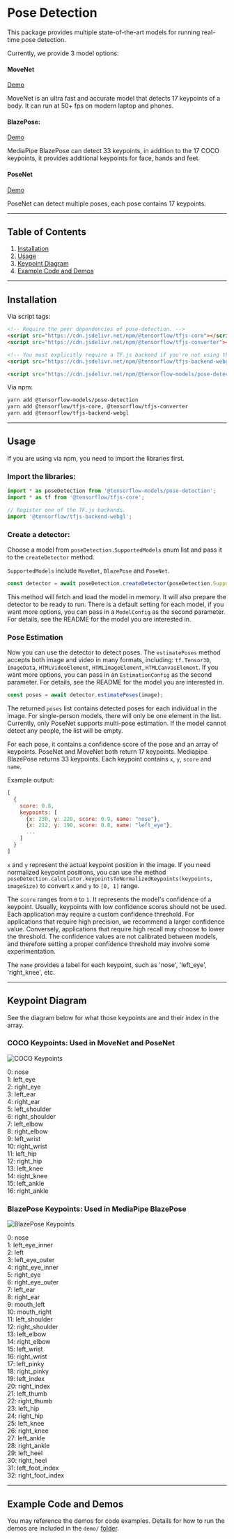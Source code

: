 # Pose Detection

This package provides multiple state-of-the-art models for running real-time pose detection.

Currently, we provide 3 model options:

#### MoveNet
[Demo](https://storage.googleapis.com/tfjs-models/demos/pose-detection/index.html?model=movenet)

MoveNet is an ultra fast and accurate model that detects 17 keypoints of a body.
It can run at 50+ fps on modern laptop and phones.

#### BlazePose:
[Demo](https://storage.googleapis.com/tfjs-models/demos/pose-detection/index.html?model=blazepose)

MediaPipe BlazePose can detect 33 keypoints, in addition to the 17 COCO keypoints,
it provides additional keypoints for face, hands and feet.

#### PoseNet
[Demo](https://storage.googleapis.com/tfjs-models/demos/pose-detection/index.html?model=posenet)

PoseNet can detect multiple poses, each pose contains 17 keypoints.

-------------------------------------------------------------------------------
## Table of Contents
1. [Installation](#installation)
2. [Usage](#usage)
3. [Keypoint Diagram](#keypoint-diagram)
4. [Example Code and Demos](#example-code-and-demos)

-------------------------------------------------------------------------------

## Installation

Via script tags:

```html
<!-- Require the peer dependencies of pose-detection. -->
<script src="https://cdn.jsdelivr.net/npm/@tensorflow/tfjs-core"></script>
<script src="https://cdn.jsdelivr.net/npm/@tensorflow/tfjs-converter"></script>

<!-- You must explicitly require a TF.js backend if you're not using the TF.js union bundle. -->
<script src="https://cdn.jsdelivr.net/npm/@tensorflow/tfjs-backend-webgl"></script>

<script src="https://cdn.jsdelivr.net/npm/@tensorflow-models/pose-detection"></script>
```

Via npm:

```sh
yarn add @tensorflow-models/pose-detection
yarn add @tensorflow/tfjs-core, @tensorflow/tfjs-converter
yarn add @tensorflow/tfjs-backend-webgl
```

-------------------------------------------------------------------------------

## Usage
If you are using via npm, you need to import the libraries first.
### Import the libraries:
```javascript
import * as poseDetection from '@tensorflow-models/pose-detection';
import * as tf from '@tensorflow/tfjs-core';

// Register one of the TF.js backends.
import '@tensorflow/tfjs-backend-webgl';
```

### Create a detector:
Choose a model from `poseDetection.SupportedModels` enum list and pass it to the
`createDetector` method.

`SupportedModels` include `MoveNet`, `BlazePose` and `PoseNet`.

```javascript
const detector = await poseDetection.createDetector(poseDetection.SupportedModels.MoveNet);
```

This method will fetch and load the model in memory. It
will also prepare the detector to be ready to run. There is a default setting
for each model, if you want more options, you can pass in a `ModelConfig` as the
second parameter. For details, see the README for the model you are interested in.

### Pose Estimation
Now you can use the detector to detect poses. The
`estimatePoses` method accepts both image and video in many formats, including:
`tf.Tensor3D`, `ImageData`, `HTMLVideoElement`, `HTMLImageElement`,
`HTMLCanvasElement`. If you want more options, you can pass in an
`EstimationConfig` as the second parameter.
For details, see the README for the model you are interested in.

```javascript
const poses = await detector.estimatePoses(image);
```

The returned `poses` list contains detected poses for each individual in the
image. For single-person models, there will only be one element in the list.
Currently, only PoseNet supports multi-pose estimation. If the model cannot
detect any people, the list will be empty.

For each pose, it contains a confidence score of the pose and an array of
keypoints. PoseNet and MoveNet both return 17 keypoints.
Mediapipe BlazePose returns 33 keypoints. Each keypoint contains `x`, `y`,
`score` and `name`.

Example output:
```javascript
[
  {
    score: 0.8,
    keypoints: [
      {x: 230, y: 220, score: 0.9, name: "nose"},
      {x: 212, y: 190, score: 0.8, name: "left_eye"},
      ...
    ]
  }
]
```

`x` and `y` represent the actual keypoint position in the image. If you need
normalized keypoint positions, you can use the method
`poseDetection.calculator.keypointsToNormalizedKeypoints(keypoints, imageSize)`
to convert `x` and `y` to `[0, 1]` range.

The `score` ranges from `0` to `1`. It represents the model's confidence of a
keypoint. Usually, keypoints with low confidence scores should not be used.
Each application may require a custom confidence threshold. For applications
that require high precision, we recommend a larger confidence value. Conversely,
applications that require high recall may choose to lower the threshold. The
confidence values are not calibrated between models, and therefore setting a
proper confidence threshold may involve some experimentation.

The `name` provides a label for each keypoint, such as 'nose', 'left_eye',
'right_knee', etc.

-------------------------------------------------------------------------------

## Keypoint Diagram
See the diagram below for what those keypoints are and their index in the array.

### COCO Keypoints: Used in MoveNet and PoseNet
![COCO Keypoints](https://storage.googleapis.com/movenet/coco-keypoints-500.png)


0: nose  \
1: left_eye  \
2: right_eye  \
3: left_ear  \
4: right_ear  \
5: left_shoulder  \
6: right_shoulder  \
7: left_elbow  \
8: right_elbow  \
9: left_wrist  \
10: right_wrist  \
11: left_hip  \
12: right_hip  \
13: left_knee  \
14: right_knee  \
15: left_ankle  \
16: right_ankle

### BlazePose Keypoints: Used in MediaPipe BlazePose
![BlazePose Keypoints](https://storage.googleapis.com/mediapipe/blazepose-keypoints-updated.png)

0: nose  \
1: left_eye_inner \
2: left  \
3: left_eye_outer  \
4: right_eye_inner  \
5: right_eye  \
6: right_eye_outer  \
7: left_ear  \
8: right_ear  \
9: mouth_left  \
10: mouth_right  \
11: left_shoulder  \
12: right_shoulder  \
13: left_elbow  \
14: right_elbow  \
15: left_wrist  \
16: right_wrist  \
17: left_pinky  \
18: right_pinky  \
19: left_index  \
20: right_index  \
21: left_thumb  \
22: right_thumb  \
23: left_hip  \
24: right_hip  \
25: left_knee  \
26: right_knee  \
27: left_ankle  \
28: right_ankle  \
29: left_heel  \
30: right_heel  \
31: left_foot_index  \
32: right_foot_index

-------------------------------------------------------------------------------

## Example Code and Demos
You may reference the demos for code examples. Details for how to run the demos
are included in the `demo/`
[folder](https://github.com/tensorflow/tfjs-models/tree/master/pose-detection/demo).
